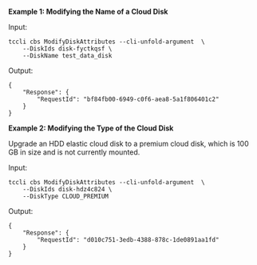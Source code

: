 **Example 1: Modifying the Name of a Cloud Disk**



Input: 

```
tccli cbs ModifyDiskAttributes --cli-unfold-argument  \
    --DiskIds disk-fyctkqsf \
    --DiskName test_data_disk
```

Output: 
```
{
    "Response": {
        "RequestId": "bf84fb00-6949-c0f6-aea8-5a1f806401c2"
    }
}
```

**Example 2: Modifying the Type of the Cloud Disk**

Upgrade an HDD elastic cloud disk to a premium cloud disk, which is 100 GB in size and is not currently mounted.

Input: 

```
tccli cbs ModifyDiskAttributes --cli-unfold-argument  \
    --DiskIds disk-hdz4c824 \
    --DiskType CLOUD_PREMIUM
```

Output: 
```
{
    "Response": {
        "RequestId": "d010c751-3edb-4388-878c-1de0891aa1fd"
    }
}
```

